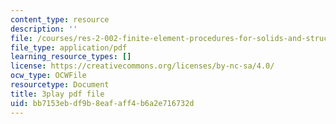 ```yaml
---
content_type: resource
description: ''
file: /courses/res-2-002-finite-element-procedures-for-solids-and-structures-spring-2010/bb7153ebdf9b8eafaff4b6a2e716732d_d27jyqzoKQ.pdf
file_type: application/pdf
learning_resource_types: []
license: https://creativecommons.org/licenses/by-nc-sa/4.0/
ocw_type: OCWFile
resourcetype: Document
title: 3play pdf file
uid: bb7153eb-df9b-8eaf-aff4-b6a2e716732d
---
```

